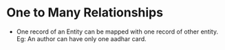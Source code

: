 # One to Many Relationships

- One record of an Entity can be mapped with one record of other entity.
 Eg:  An author can have only one aadhar card.  